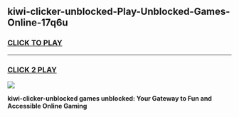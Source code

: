 
## kiwi-clicker-unblocked-Play-Unblocked-Games-Online-17q6u
<h3>
<a href="https://premium76.site?title=kiwi-clicker-unblocked&ref=25A">CLICK TO PLAY</a></h3>
<hr>

<h3>
<a href="https://premium76.site?title=kiwi-clicker-unblocked&ref=25A">CLICK 2 PLAY</a>
  
</h3>

<a href="https://premium76.site?title=kiwi-clicker-unblocked&ref=25A"><img src="https://clearcache.store/games.png"></a>


**kiwi-clicker-unblocked games unblocked: Your Gateway to Fun and Accessible Online Gaming**
